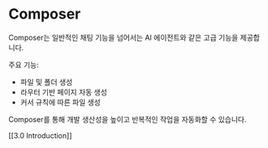 # Composer

Composer는 일반적인 채팅 기능을 넘어서는 AI 에이전트와 같은 고급 기능을 제공합니다.

주요 기능:

- 파일 및 폴더 생성
- 라우터 기반 페이지 자동 생성
- 커서 규칙에 따른 파일 생성

Composer를 통해 개발 생산성을 높이고 반복적인 작업을 자동화할 수 있습니다.

[[3.0 Introduction]]
